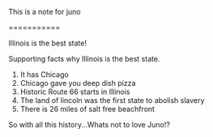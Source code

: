 This is a note for juno 

===========

Illinois is the best state!

Supporting facts why Illinois is the best state.
1. It has Chicago
2. Chicago gave you deep dish pizza
3. Historic Route 66 starts in Illinois
4. The land of lincoln was the first state to abolish slavery
5. There is 26 miles of salt free beachfront

So with all this history...Whats not to love Juno!?
